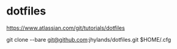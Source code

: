# dotfiles
https://www.atlassian.com/git/tutorials/dotfiles

git clone --bare git@github.com:jhylands/dotfiles.git $HOME/.cfg
